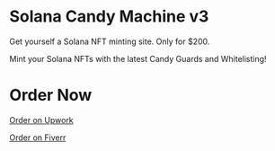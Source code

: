 # Solana Candy Machine v3
Get yourself a Solana NFT minting site. Only for $200. 

Mint your Solana NFTs with the latest Candy Guards and Whitelisting!

# Order Now
<a href="https://www.upwork.com/services/product/development-it-solana-candymachine-v3-solana-nft-mint-site-1862716431936689017?ref=project_share" >Order on Upwork </a>

<a href="https://www.fiverr.com/s/XLYr8Be" >Order on Fiverr</a>
